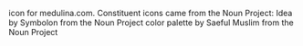 icon for medulina.com.
Constituent icons came from the Noun Project:
Idea by Symbolon from the Noun Project
color palette by Saeful Muslim from the Noun Project